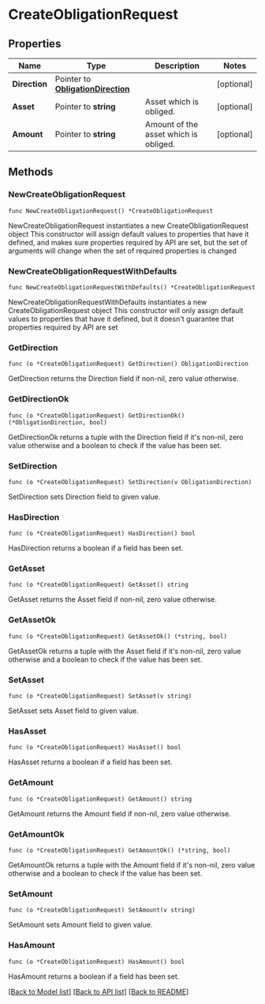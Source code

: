 # CreateObligationRequest

## Properties

Name | Type | Description | Notes
------------ | ------------- | ------------- | -------------
**Direction** | Pointer to [**ObligationDirection**](ObligationDirection.md) |  | [optional] 
**Asset** | Pointer to **string** | Asset which is obliged. | [optional] 
**Amount** | Pointer to **string** | Amount of the asset which is obliged. | [optional] 

## Methods

### NewCreateObligationRequest

`func NewCreateObligationRequest() *CreateObligationRequest`

NewCreateObligationRequest instantiates a new CreateObligationRequest object
This constructor will assign default values to properties that have it defined,
and makes sure properties required by API are set, but the set of arguments
will change when the set of required properties is changed

### NewCreateObligationRequestWithDefaults

`func NewCreateObligationRequestWithDefaults() *CreateObligationRequest`

NewCreateObligationRequestWithDefaults instantiates a new CreateObligationRequest object
This constructor will only assign default values to properties that have it defined,
but it doesn't guarantee that properties required by API are set

### GetDirection

`func (o *CreateObligationRequest) GetDirection() ObligationDirection`

GetDirection returns the Direction field if non-nil, zero value otherwise.

### GetDirectionOk

`func (o *CreateObligationRequest) GetDirectionOk() (*ObligationDirection, bool)`

GetDirectionOk returns a tuple with the Direction field if it's non-nil, zero value otherwise
and a boolean to check if the value has been set.

### SetDirection

`func (o *CreateObligationRequest) SetDirection(v ObligationDirection)`

SetDirection sets Direction field to given value.

### HasDirection

`func (o *CreateObligationRequest) HasDirection() bool`

HasDirection returns a boolean if a field has been set.

### GetAsset

`func (o *CreateObligationRequest) GetAsset() string`

GetAsset returns the Asset field if non-nil, zero value otherwise.

### GetAssetOk

`func (o *CreateObligationRequest) GetAssetOk() (*string, bool)`

GetAssetOk returns a tuple with the Asset field if it's non-nil, zero value otherwise
and a boolean to check if the value has been set.

### SetAsset

`func (o *CreateObligationRequest) SetAsset(v string)`

SetAsset sets Asset field to given value.

### HasAsset

`func (o *CreateObligationRequest) HasAsset() bool`

HasAsset returns a boolean if a field has been set.

### GetAmount

`func (o *CreateObligationRequest) GetAmount() string`

GetAmount returns the Amount field if non-nil, zero value otherwise.

### GetAmountOk

`func (o *CreateObligationRequest) GetAmountOk() (*string, bool)`

GetAmountOk returns a tuple with the Amount field if it's non-nil, zero value otherwise
and a boolean to check if the value has been set.

### SetAmount

`func (o *CreateObligationRequest) SetAmount(v string)`

SetAmount sets Amount field to given value.

### HasAmount

`func (o *CreateObligationRequest) HasAmount() bool`

HasAmount returns a boolean if a field has been set.


[[Back to Model list]](../README.md#documentation-for-models) [[Back to API list]](../README.md#documentation-for-api-endpoints) [[Back to README]](../README.md)


